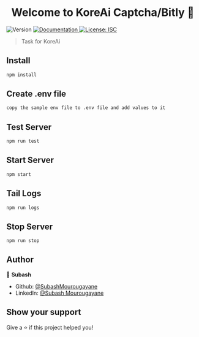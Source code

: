 <h1 align="center">Welcome to KoreAi Captcha/Bitly 👋</h1>
<p>
  <img alt="Version" src="https://img.shields.io/badge/version-1.0.0-blue.svg?cacheSeconds=2592000" />
  <a href="https://documenter.getpostman.com/view/3379261/UUxtDpz4" target="_blank">
    <img alt="Documentation" src="https://img.shields.io/badge/documentation-yes-brightgreen.svg" />
  </a>
  <a href="#" target="_blank">
    <img alt="License: ISC" src="https://img.shields.io/badge/License-ISC-yellow.svg" />
  </a>
</p>

> Task for KoreAi

## Install

```sh
npm install
```

## Create .env file

```sh
copy the sample env file to .env file and add values to it
```

## Test Server

```sh
npm run test
```

## Start Server

```sh
npm start
```

## Tail Logs

```sh
npm run logs
```

## Stop Server

```sh
npm run stop
```

## Author

👤 **Subash**

* Github: [@SubashMourougayane](https://github.com/SubashMourougayane)
* LinkedIn: [@Subash Mourougayane](https://www.linkedin.com/in/subash-mourougayane-a224b1116/)

## Show your support

Give a ⭐️ if this project helped you!

